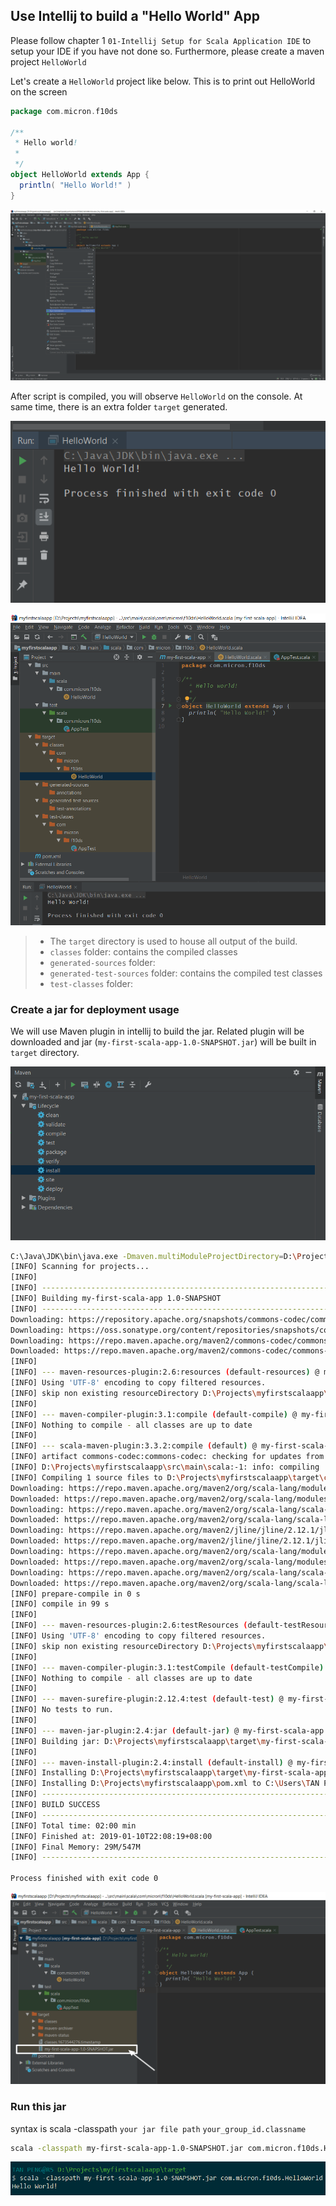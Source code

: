 ## Use Intellij to build a "Hello World" App



Please follow chapter 1 `01-Intellij Setup for Scala Application IDE` to setup your IDE if you have not done so. Furthermore, please create a maven project `HelloWorld` 

Let's create a `HelloWorld` project like below. This is to print out HelloWorld on the screen

```scala
package com.micron.f10ds

/**
 * Hello world!
 *
 */
object HelloWorld extends App {
  println( "Hello World!" )
}
```

 ![Run Scala Script](./img/02-Hello-World-01.png)

After script is compiled, you will observe `HelloWorld` on the console. At same time, there is an extra folder `target` generated. 

![Run Scala Script](./img/02-Hello-World-03.png)

![Run Scala Script](./img/02-Hello-World-04.png)

> - The `target` directory is used to house all output of the build.
> - `classes` folder:  contains the compiled classes
> - `generated-sources` folder:
> - `generated-test-sources` folder: contains the compiled test classes
> - `test-classes` folder:

### Create a  jar for deployment usage

We will use Maven plugin in intellij to build the jar. Related plugin will be downloaded and jar (`my-first-scala-app-1.0-SNAPSHOT.jar`) will be built in `target` directory. 

![Run Scala Script](./img/02-Hello-World-05.png)

```bash
C:\Java\JDK\bin\java.exe -Dmaven.multiModuleProjectDirectory=D:\Projects\myfirstscalaapp "-Dmaven.home=C:\Program Files\JetBrains\IntelliJ IDEA 2018.3.2\plugins\maven\lib\maven3" "-Dclassworlds.conf=C:\Program Files\JetBrains\IntelliJ IDEA 2018.3.2\plugins\maven\lib\maven3\bin\m2.conf" "-javaagent:C:\Program Files\JetBrains\IntelliJ IDEA 2018.3.2\lib\idea_rt.jar=2444:C:\Program Files\JetBrains\IntelliJ IDEA 2018.3.2\bin" -Dfile.encoding=UTF-8 -classpath "C:\Program Files\JetBrains\IntelliJ IDEA 2018.3.2\plugins\maven\lib\maven3\boot\plexus-classworlds-2.5.2.jar" org.codehaus.classworlds.Launcher -Didea.version=2018.3.2 install
[INFO] Scanning for projects...
[INFO]                                                                         
[INFO] ------------------------------------------------------------------------
[INFO] Building my-first-scala-app 1.0-SNAPSHOT
[INFO] ------------------------------------------------------------------------
Downloading: https://repository.apache.org/snapshots/commons-codec/commons-codec/maven-metadata.xml
Downloading: https://oss.sonatype.org/content/repositories/snapshots/commons-codec/commons-codec/maven-metadata.xml
Downloading: https://repo.maven.apache.org/maven2/commons-codec/commons-codec/maven-metadata.xml
Downloaded: https://repo.maven.apache.org/maven2/commons-codec/commons-codec/maven-metadata.xml (642 B at 0.5 KB/sec)
[INFO] 
[INFO] --- maven-resources-plugin:2.6:resources (default-resources) @ my-first-scala-app ---
[INFO] Using 'UTF-8' encoding to copy filtered resources.
[INFO] skip non existing resourceDirectory D:\Projects\myfirstscalaapp\src\main\resources
[INFO] 
[INFO] --- maven-compiler-plugin:3.1:compile (default-compile) @ my-first-scala-app ---
[INFO] Nothing to compile - all classes are up to date
[INFO] 
[INFO] --- scala-maven-plugin:3.3.2:compile (default) @ my-first-scala-app ---
[INFO] artifact commons-codec:commons-codec: checking for updates from central
[INFO] D:\Projects\myfirstscalaapp\src\main\scala:-1: info: compiling
[INFO] Compiling 1 source files to D:\Projects\myfirstscalaapp\target\classes at 1547129199177
Downloading: https://repo.maven.apache.org/maven2/org/scala-lang/modules/scala-xml_2.11/1.0.4/scala-xml_2.11-1.0.4.pom
Downloaded: https://repo.maven.apache.org/maven2/org/scala-lang/modules/scala-xml_2.11/1.0.4/scala-xml_2.11-1.0.4.pom (3 KB at 6.3 KB/sec)
Downloading: https://repo.maven.apache.org/maven2/org/scala-lang/scala-library/2.11.4/scala-library-2.11.4.pom
Downloaded: https://repo.maven.apache.org/maven2/org/scala-lang/scala-library/2.11.4/scala-library-2.11.4.pom (2 KB at 2.1 KB/sec)
Downloading: https://repo.maven.apache.org/maven2/jline/jline/2.12.1/jline-2.12.1.pom
Downloaded: https://repo.maven.apache.org/maven2/jline/jline/2.12.1/jline-2.12.1.pom (17 KB at 27.6 KB/sec)
Downloading: https://repo.maven.apache.org/maven2/org/scala-lang/modules/scala-xml_2.11/1.0.4/scala-xml_2.11-1.0.4.jar
Downloaded: https://repo.maven.apache.org/maven2/org/scala-lang/modules/scala-xml_2.11/1.0.4/scala-xml_2.11-1.0.4.jar (633 KB at 56.2 KB/sec)
Downloading: https://repo.maven.apache.org/maven2/org/scala-lang/scala-library/2.11.4/scala-library-2.11.4.jar
Downloaded: https://repo.maven.apache.org/maven2/org/scala-lang/scala-library/2.11.4/scala-library-2.11.4.jar (5408 KB at 64.3 KB/sec)
[INFO] prepare-compile in 0 s
[INFO] compile in 99 s
[INFO] 
[INFO] --- maven-resources-plugin:2.6:testResources (default-testResources) @ my-first-scala-app ---
[INFO] Using 'UTF-8' encoding to copy filtered resources.
[INFO] skip non existing resourceDirectory D:\Projects\myfirstscalaapp\src\test\resources
[INFO] 
[INFO] --- maven-compiler-plugin:3.1:testCompile (default-testCompile) @ my-first-scala-app ---
[INFO] Nothing to compile - all classes are up to date
[INFO] 
[INFO] --- maven-surefire-plugin:2.12.4:test (default-test) @ my-first-scala-app ---
[INFO] No tests to run.
[INFO] 
[INFO] --- maven-jar-plugin:2.4:jar (default-jar) @ my-first-scala-app ---
[INFO] Building jar: D:\Projects\myfirstscalaapp\target\my-first-scala-app-1.0-SNAPSHOT.jar
[INFO] 
[INFO] --- maven-install-plugin:2.4:install (default-install) @ my-first-scala-app ---
[INFO] Installing D:\Projects\myfirstscalaapp\target\my-first-scala-app-1.0-SNAPSHOT.jar to C:\Users\TAN PENG\.m2\repository\com\micron\f10ds\my-first-scala-app\1.0-SNAPSHOT\my-first-scala-app-1.0-SNAPSHOT.jar
[INFO] Installing D:\Projects\myfirstscalaapp\pom.xml to C:\Users\TAN PENG\.m2\repository\com\micron\f10ds\my-first-scala-app\1.0-SNAPSHOT\my-first-scala-app-1.0-SNAPSHOT.pom
[INFO] ------------------------------------------------------------------------
[INFO] BUILD SUCCESS
[INFO] ------------------------------------------------------------------------
[INFO] Total time: 02:00 min
[INFO] Finished at: 2019-01-10T22:08:19+08:00
[INFO] Final Memory: 29M/547M
[INFO] ------------------------------------------------------------------------

Process finished with exit code 0
```

![Run Scala Script](./img/02-Hello-World-06.png)

### Run this jar

syntax is scala -classpath `your jar file path` `your_group_id.classname`


```bash
scala -classpath my-first-scala-app-1.0-SNAPSHOT.jar com.micron.f10ds.HelloWorld
```
![Run Scala Script](./img/02-Hello-World-07.png)